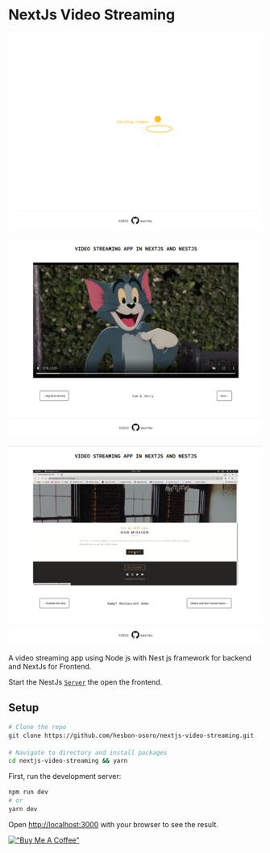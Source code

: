 # NextJs Video Streaming

[![Video](assets/video-stream.png)](https://nextjs-video-streaming.vercel.app/)

[![Tom](assets/video-stream2.png)](https://nextjs-video-streaming.vercel.app/)

[![Restaurant](assets/video-stream1.png)](https://nextjs-video-streaming.vercel.app/)

A video streaming app using Node js with Nest js framework for backend and NextJs for Frontend.

Start the NestJs [`Server`](https://github.com/hesbon-osoro/nestjs-video-streaming) the open the frontend.

## Setup

```bash
# Clone the repo
git clone https://github.com/hesbon-osoro/nextjs-video-streaming.git

# Navigate to directory and install packages
cd nextjs-video-streaming && yarn
```

First, run the development server:

```bash
npm run dev
# or
yarn dev
```

Open [http://localhost:3000](http://localhost:3000) with your browser to see the result.

[!["Buy Me A Coffee"](https://www.buymeacoffee.com/assets/img/custom_images/orange_img.png)](https://www.buymeacoffee.com/wazimu)
